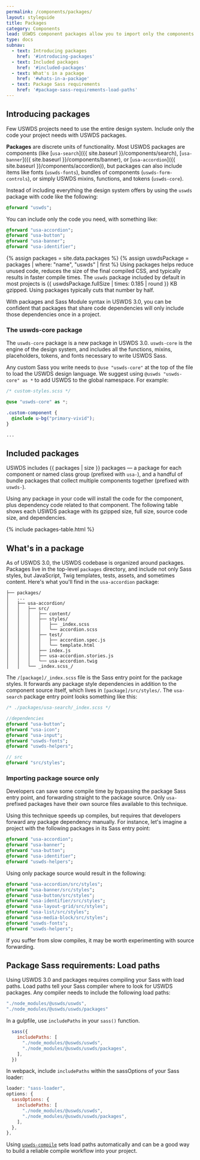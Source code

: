 ```yaml
---
permalink: /components/packages/
layout: styleguide
title: Packages
category: Components
lead: USWDS component packages allow you to import only the components your project needs.
type: docs
subnav:
  - text: Introducing packages
    href: '#introducing-packages'
  - text: Included packages
    href: '#included-packages'
  - text: What's in a package
    href: '#whats-in-a-package'
  - text: Package Sass requirements
    href: '#package-sass-requirements-load-paths'
---
```


## Introducing packages
Few USWDS projects need to use the entire design system. Include only the code your project needs with USWDS packages.

**Packages** are discrete units of functionality. Most USWDS packages are components (like [`usa-search`]({{ site.baseurl }}/components/search), [`usa-banner`]({{ site.baseurl }}/components/banner), or [`usa-accordion`]({{ site.baseurl }}/components/accordion)), but packages can also include items like fonts (`uswds-fonts`), bundles of components (`uswds-form-controls`), or simply USWDS mixins, functions, and tokens (`uswds-core`). 

Instead of including everything the design system offers by using the `uswds` package with code like the following: 

```sass
@forward "uswds";
```

You can include only the code you need, with something like:
```sass
@forward "usa-accordion";
@forward "usa-button";
@forward "usa-banner";
@forward "usa-identifier";
```

{% assign packages = site.data.packages %}
{% assign uswdsPackage = packages | where: "name", "uswds" | first %}
Using packages helps reduce unused code, reduces the size of the final compiled CSS, and typically results in faster compile times. The `uswds` package included by default in most projects is {{ uswdsPackage.fullSize | times: 0.185 | round }} KB gzipped. Using packages typically cuts that number by half.

With packages and Sass Module syntax in USWDS 3.0, you can be confident that packages that share code dependencies will only include those dependencies once in a project. 

### The uswds-core package
The `uswds-core` package is a new package in USWDS 3.0. `uswds-core` is the engine of the design system, and includes all the functions, mixins, placeholders, tokens, and fonts necessary to write USWDS Sass.

Any custom Sass you write needs to `@use "uswds-core"` at the top of the file to load the USWDS design language. We suggest using `@uswds "uswds-core" as *` to add USWDS to the global namespace. For example:

```scss
/* custom-styles.scss */

@use "uswds-core" as *;

.custom-component {
  @include u-bg("primary-vivid");
}

...
```

## Included packages

USWDS includes {{ packages | size }} packages — a package for each component or named class group (prefixed with `usa-`), and a handful of bundle packages that collect multiple components together (prefixed with `uswds-`). 

Using any package in your code will install the code for the component, plus dependency code related to that component. The following table shows each USWDS package with its gzipped size, full size, source code size, and dependencies.

{% include packages-table.html %}

## What's in a package

As of USWDS 3.0, the USWDS codebase is organized around packages. Packages live in the top-level `packages` directory, and include not only Sass styles, but JavaScript, Twig templates, tests, assets, and sometimes content. Here's what you'll find in the `usa-accordion` package:

```
├── packages/
│   ...
│   ├── usa-accordion/
│   │   ├── src/
│   │   │   ├── content/
│   │   │   ├── styles/
│   │   │   │   ├── _index.scss
│   │   │   │   └── accordion.scss
│   │   │   ├── test/
│   │   │   │   ├── accordion.spec.js
│   │   │   │   └── template.html
│   │   │   ├── index.js
│   │   │   ├── usa-accordion.stories.js
│   │   │   └── usa-accordion.twig
│   │   └── _index.scss_/
```

The `/[package]/_index.scss` file is the Sass entry point for the package styles. It forwards any package style dependencies in addition to the component source itself, which lives in `[package]/src/styles/`. The `usa-search` package entry point looks something like this:

```sass
/* ./packages/usa-search/_index.scss */

//dependencies
@forward "usa-button";
@forward "usa-icon";
@forward "usa-input";
@forward "uswds-fonts";
@forward "uswds-helpers";

// src
@forward "src/styles";
```

### Importing package source only 
Developers can save some compile time by bypassing the package Sass entry point, and forwarding straight to the package source. Only `usa-` prefixed packages have their own source files available to this technique. 

Using this technique speeds up compiles, but requires that developers forward any package dependency manually. For instance, let's imagine a project with the following packages in its Sass entry point:

```sass
@forward "usa-accordion";
@forward "usa-banner";
@forward "usa-button";
@forward "usa-identifier";
@forward "uswds-helpers";
```

Using only package source would result in the following:

```sass
@forward "usa-accordion/src/styles";
@forward "usa-banner/src/styles";
@forward "usa-button/src/styles";
@forward "usa-identifier/src/styles";
@forward "usa-layout-grid/src/styles";
@forward "usa-list/src/styles";
@forward "usa-media-block/src/styles";
@forward "uswds-fonts";
@forward "uswds-helpers";
```

If you suffer from slow compiles, it may be worth experimenting with source forwarding. 

## Package Sass requirements: Load paths
Using USWDS 3.0 and packages requires compiling your Sass with load paths. Load paths tell your Sass compiler where to look for USWDS packages. Any compiler needs to include the following load paths:

```js
"./node_modules/@uswds/uswds",
"./node_modules/@uswds/uswds/packages"
```

In a gulpfile, use `includePaths` in your `sass()` function.
```js
  sass({
    includePaths: [
      "./node_modules/@uswds/uswds",
      "./node_modules/@uswds/uswds/packages",
    ],
  })
```

In webpack, include `includePaths` within the sassOptions of your Sass loader:

```js
loader: "sass-loader",
options: {
  sassOptions: {
    includePaths: [
      "./node_modules/@uswds/uswds",
      "./node_modules/@uswds/uswds/packages",
    ],
  },
},
```

Using [`uswds-compile`](https://github.com/uswds/uswds-compile) sets load paths automatically and can be a good way to build a reliable compile workflow into your project.

